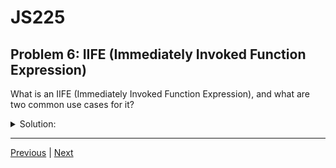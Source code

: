 # JS225
## Problem 6: IIFE (Immediately Invoked Function Expression)

What is an IIFE (Immediately Invoked Function Expression), and what are two common use cases for it?

<details>
<summary>Solution:</summary>

**Definition:** An IIFE is a JavaScript function that is executed as soon as it is defined. It is created by wrapping a function expression in parentheses `()` to tell the parser to treat it as an expression, and then immediately calling it with a second pair of parentheses `()`.

**Use Case 1: Creating Private Scope** - It creates a new scope for variables, preventing them from leaking into the global scope. This helps avoid naming collisions and keeps the global namespace clean.

```javascript
(function() {
  var secret = 'I am private'; // Not accessible globally
  console.log('IIFE executed');
})();
// console.log(secret); // ReferenceError: secret is not defined
```

**Use Case 2: The Module Pattern** - An IIFE can return an object that exposes a public interface (API) while keeping its internal state and implementation details private. This is achieved through closures.

```javascript
const myModule = (function() {
  let privateVar = 'secret';

  function privateMethod() {
    console.log(privateVar);
  }

  return {
    publicMethod: function() {
      privateMethod();
    }
  };
})();

myModule.publicMethod(); // logs 'secret'
// myModule.privateMethod(); // TypeError: myModule.privateMethod is not a function
```

</details>

---

[Previous](05.md) | [Next](07.md)